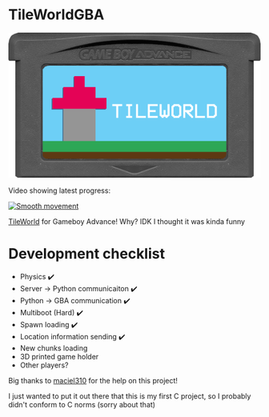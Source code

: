 # TileWorldGBA
![gamecart](https://github.com/Squaresweets/TileWorldGBA/blob/main/GameCart.png)

Video showing latest progress:

[![Smooth movement](https://img.youtube.com/vi/H5mTd7O5Pho/0.jpg)](https://www.youtube.com/watch?v=H5mTd7O5Pho)

[TileWorld](https://tileworld.org) for Gameboy Advance! Why? IDK I thought it was kinda funny

# Development checklist
- Physics ✔️
- Server -> Python communicaiton ✔️
- Python -> GBA communication ✔️
- Multiboot (Hard) ✔️
- Spawn loading ✔️
- Location information sending ✔️
- New chunks loading
- 3D printed game holder
- Other players?

Big thanks to [maciel310](https://github.com/maciel310) for the help on this project!

I just wanted to put it out there that this is my first C project, so I probably didn't conform to C norms (sorry about that)
